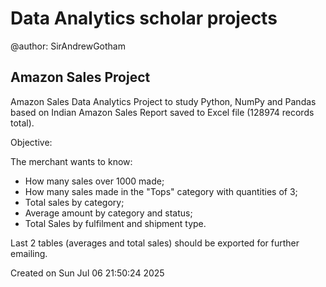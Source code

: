 # Data Analytics scholar projects

@author: SirAndrewGotham

## Amazon Sales Project

Amazon Sales Data Analytics Project to study Python, NumPy and Pandas based on Indian Amazon Sales Report saved to Excel file (128974 records total).

Objective:

The merchant wants to know:

- How many sales over 1000 made;
- How many sales made in the "Tops" category with quantities of 3;
- Total sales by category;
- Average amount by category and status;
- Total Sales by fulfilment and shipment type.

Last 2 tables (averages and total sales) should be exported for further emailing.

Created on Sun Jul 06 21:50:24 2025